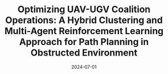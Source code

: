 ---
title: "Optimizing UAV-UGV Coalition Operations: A Hybrid Clustering and Multi-Agent Reinforcement Learning
Approach for Path Planning in Obstructed Environment"
excerpt: 'One of the most critical applications undertaken by Unmanned Aerial Vehicles (UAVs) and Unmanned Ground
Vehicles (UGVs) is reaching predefined targets by following the most time-efficient routes while avoiding
collisions. Unfortunately, UAVs are hampered by limited battery life, and UGVs face challenges in reachability
due to obstacles and elevation variations, which is why a coalition of UAVs and UGVs can be highly effective.
Existing literature primarily focuses on one-to-one coalitions, which constrains the efficiency of reaching
targets. In this work, we introduce a novel approach for a UAV-UGV coalition with a variable number of
vehicles, employing a modified mean-shift clustering algorithm (MEANCRFT) to segment targets into multiple
zones. This approach of assigning targets to various circular zones based on density and range significantly
reduces the time required to reach these targets. Moreover, introducing variability in the number of UAVs
and UGVs in a coalition enhances task efficiency by enabling simultaneous multi-target engagement. In our
approach, each vehicle of the coalitions is trained using two advanced deep reinforcement learning algorithms
in two separate experiments, namely Multi-agent Deep Deterministic Policy Gradient (MADDPG) and Multiagent
Proximal Policy Optimization (MAPPO). The results of our experimental evaluation demonstrate that
the proposed MEANCRFT-MADDPG method substantially surpasses current state-of-the-art techniques, nearly
doubling efficiency in terms of target navigation time and task completion rate.'
date: 2024-07-01
venue: 'Ad Hoc Networks, Elsevier'
slidesurl: # URL
paperurl: 'http://sbrotee63.github.io/files/UAV_UGV_Coalition_MADRL_Hybrid_Shamyo_Brotee.pdf'
---